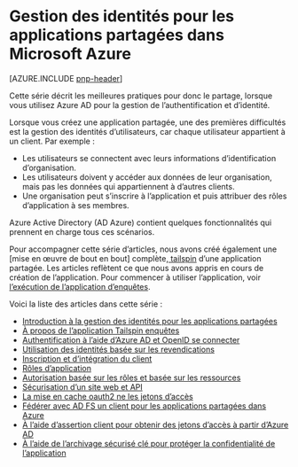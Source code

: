 <properties
   pageTitle="Gestion des identités pour les Applications partagées | Microsoft Azure"
   description="Meilleures pratiques pour la gestion de l’authentification, l’autorisation et identité dans les applications partagées."
   services=""
   documentationCenter="na"
   authors="MikeWasson"
   manager="roshar"
   editor=""
   tags=""/>

<tags
   ms.service="guidance"
   ms.devlang="dotnet"
   ms.topic="article"
   ms.tgt_pltfrm="na"
   ms.workload="na"
   ms.date="06/02/2016"
   ms.author="mwasson"/>

# <a name="identity-management-for-multitenant-applications-in-microsoft-azure"></a>Gestion des identités pour les applications partagées dans Microsoft Azure

[AZURE.INCLUDE [pnp-header](../../includes/guidance-pnp-header-include.md)]

Cette série décrit les meilleures pratiques pour donc le partage, lorsque vous utilisez Azure AD pour la gestion de l’authentification et d’identité.

Lorsque vous créez une application partagée, une des premières difficultés est la gestion des identités d’utilisateurs, car chaque utilisateur appartient à un client. Par exemple :

- Les utilisateurs se connectent avec leurs informations d’identification d’organisation.
- Les utilisateurs doivent y accéder aux données de leur organisation, mais pas les données qui appartiennent à d’autres clients.
- Une organisation peut s’inscrire à l’application et puis attribuer des rôles d’application à ses membres.

Azure Active Directory (AD Azure) contient quelques fonctionnalités qui prennent en charge tous ces scénarios.

Pour accompagner cette série d’articles, nous avons créé également une [mise en œuvre de bout en bout] complète,[ tailspin] d’une application partagée. Les articles reflètent ce que nous avons appris en cours de création de l’application. Pour commencer à utiliser l’application, voir [l’exécution de l’application d’enquêtes](https://github.com/Azure-Samples/guidance-identity-management-for-multitenant-apps/blob/master/docs/running-the-app.md).

Voici la liste des articles dans cette série :

- [Introduction à la gestion des identités pour les applications partagées](guidance-multitenant-identity-intro.md)
- [À propos de l’application Tailspin enquêtes](guidance-multitenant-identity-tailspin.md)
- [Authentification à l’aide d’Azure AD et OpenID se connecter](guidance-multitenant-identity-authenticate.md)
- [Utilisation des identités basée sur les revendications](guidance-multitenant-identity-claims.md)
- [Inscription et d’intégration du client](guidance-multitenant-identity-signup.md)
- [Rôles d’application](guidance-multitenant-identity-app-roles.md)
- [Autorisation basée sur les rôles et basée sur les ressources](guidance-multitenant-identity-authorize.md)
- [Sécurisation d’un site web et API](guidance-multitenant-identity-web-api.md)
- [La mise en cache oauth2 ne les jetons d’accès](guidance-multitenant-identity-token-cache.md)
- [Fédérer avec AD FS un client pour les applications partagées dans Azure](guidance-multitenant-identity-adfs.md)
- [À l’aide d’assertion client pour obtenir des jetons d’accès à partir d’Azure AD](guidance-multitenant-identity-client-assertion.md)
- [À l’aide de l’archivage sécurisé clé pour protéger la confidentialité de l’application](guidance-multitenant-identity-keyvault.md)

[tailspin]: https://github.com/Azure-Samples/guidance-identity-management-for-multitenant-apps
